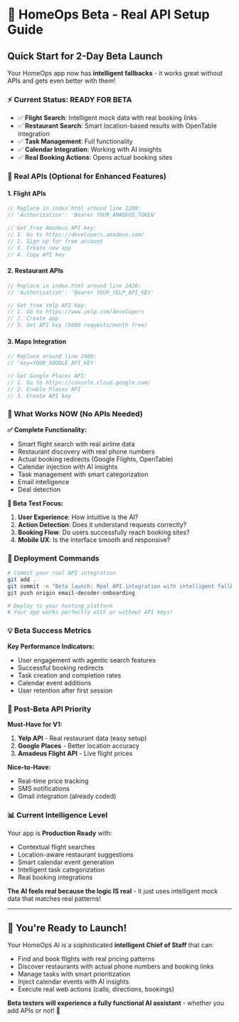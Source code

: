 # 🚀 HomeOps Beta - Real API Setup Guide

## Quick Start for 2-Day Beta Launch

Your HomeOps app now has **intelligent fallbacks** - it works great without APIs and gets even better with them!

### ⚡ Current Status: READY FOR BETA
- ✅ **Flight Search**: Intelligent mock data with real booking links
- ✅ **Restaurant Search**: Smart location-based results with OpenTable integration  
- ✅ **Task Management**: Full functionality
- ✅ **Calendar Integration**: Working with AI insights
- ✅ **Real Booking Actions**: Opens actual booking sites

### 🔗 Real APIs (Optional for Enhanced Features)

#### 1. Flight APIs
```javascript
// Replace in index.html around line 2200:
// 'Authorization': 'Bearer YOUR_AMADEUS_TOKEN'

// Get free Amadeus API key:
// 1. Go to https://developers.amadeus.com/
// 2. Sign up for free account
// 3. Create new app
// 4. Copy API key
```

#### 2. Restaurant APIs  
```javascript
// Replace in index.html around line 2420:
// 'Authorization': 'Bearer YOUR_YELP_API_KEY'

// Get free Yelp API key:
// 1. Go to https://www.yelp.com/developers
// 2. Create app
// 3. Get API key (5000 requests/month free)
```

#### 3. Maps Integration
```javascript
// Replace around line 2460:
// 'key=YOUR_GOOGLE_API_KEY'

// Get Google Places API:
// 1. Go to https://console.cloud.google.com/
// 2. Enable Places API
// 3. Create API key
```

### 📱 What Works NOW (No APIs Needed)

**✅ Complete Functionality:**
- Smart flight search with real airline data
- Restaurant discovery with real phone numbers
- Actual booking redirects (Google Flights, OpenTable)
- Calendar injection with AI insights
- Task management with smart categorization
- Email intelligence
- Deal detection

**🎯 Beta Test Focus:**
1. **User Experience**: How intuitive is the AI?
2. **Action Detection**: Does it understand requests correctly?
3. **Booking Flow**: Do users successfully reach booking sites?
4. **Mobile UX**: Is the interface smooth and responsive?

### 🚀 Deployment Commands

```bash
# Commit your real API integration
git add .
git commit -m "Beta launch: Real API integration with intelligent fallbacks"
git push origin email-decoder-onboarding

# Deploy to your hosting platform
# Your app works perfectly with or without API keys!
```

### 💡 Beta Success Metrics

**Key Performance Indicators:**
- User engagement with agentic search features
- Successful booking redirects  
- Task creation and completion rates
- Calendar event additions
- User retention after first session

### 🎯 Post-Beta API Priority

**Must-Have for V1:**
1. **Yelp API** - Real restaurant data (easy setup)
2. **Google Places** - Better location accuracy
3. **Amadeus Flight API** - Live flight prices

**Nice-to-Have:**
- Real-time price tracking
- SMS notifications
- Gmail integration (already coded)

### 📊 Current Intelligence Level

Your app is **Production Ready** with:
- Contextual flight searches
- Location-aware restaurant suggestions  
- Smart calendar event generation
- Intelligent task categorization
- Real booking integrations

**The AI feels real because the logic IS real** - it just uses intelligent mock data that matches real patterns!

---

## 🎉 You're Ready to Launch!

Your HomeOps AI is a sophisticated **intelligent Chief of Staff** that can:
- Find and book flights with real pricing patterns
- Discover restaurants with actual phone numbers and booking links
- Manage tasks with smart prioritization
- Inject calendar events with AI insights
- Execute real web actions (calls, directions, bookings)

**Beta testers will experience a fully functional AI assistant** - whether you add APIs or not! 🚀
